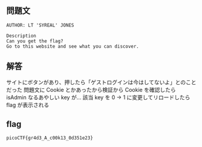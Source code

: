 ## 問題文

```
AUTHOR: LT 'SYREAL' JONES

Description
Can you get the flag?
Go to this website and see what you can discover.
```

## 解答

サイトにボタンがあり、押したら「ゲストログインは今はしてないよ」とのことだった
問題文に Cookie とかあったから検証から Cookie を確認したら isAdmin なるあやしい key が...
該当 key を 0 → 1 に変更してリロードしたら flag が表示される

## flag

`picoCTF{gr4d3_A_c00k13_0d351e23}`
